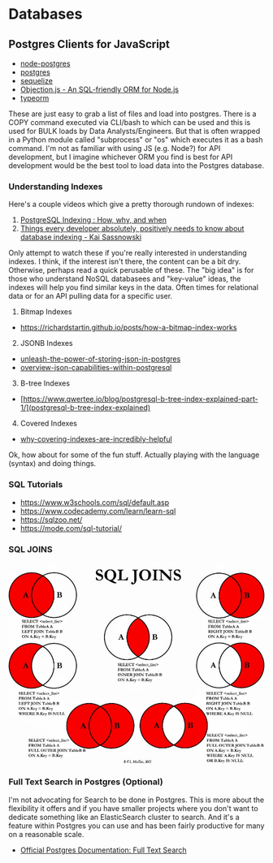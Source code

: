 # Databases




## Postgres Clients for JavaScript
- [node-postgres](https://node-postgres.com/)
- [postgres](https://github.com/porsager/postgres)
- [sequelize](https://github.com/sequelize/sequelize)
- [Objection.js - An SQL-friendly ORM for Node.js](https://vincit.github.io/objection.js/)
- [typeorm](https://github.com/typeorm/typeorm)

These are just easy to grab a list of files and load into postgres. There is a COPY command executed via CLI/bash to which can be used and this is used for BULK loads by Data Analysts/Engineers. But that is often wrapped in a Python module called "subprocess" or "os" which executes it as a bash command. I'm not as familiar with using JS (e.g. Node?) for API development, but I imagine whichever ORM you find is best for API development would be the best tool to load data into the Postgres database.


### Understanding Indexes
Here's a couple videos which give a pretty thorough rundown of indexes:
1. [PostgreSQL Indexing : How, why, and when](https://www.youtube.com/watch?v=clrtT_4WBAw)
2. [Things every developer absolutely, positively needs to know about database indexing - Kai Sassnowski](https://www.youtube.com/watch?v=HubezKbFL7E)

Only attempt to watch these if you're really interested in understanding indexes. I think, if the interest isn't there, the content can be a bit dry. Otherwise, perhaps read a quick perusable of these. The "big idea" is for those who understand NoSQL databasees and "key-value" ideas, the indexes will help you find similar keys in the data. Often times for relational data or for an API pulling data for a specific user. 

1. Bitmap Indexes
  - https://richardstartin.github.io/posts/how-a-bitmap-index-works
2. JSONB Indexes
  - [unleash-the-power-of-storing-json-in-postgres](https://rollout.io/blog/unleash-the-power-of-storing-json-in-postgres/)
  - [overview-json-capabilities-within-postgresql](https://severalnines.com/database-blog/overview-json-capabilities-within-postgresql)
3. B-tree Indexes
  - [https://www.qwertee.io/blog/postgresql-b-tree-index-explained-part-1/](postgresql-b-tree-index-explained)
4. Covered Indexes
  - [why-covering-indexes-are-incredibly-helpful](https://info.crunchydata.com/blog/why-covering-indexes-are-incredibly-helpful)
  
Ok, how about for some of the fun stuff. Actually playing with the language (syntax) and doing things.

### SQL Tutorials
- https://www.w3schools.com/sql/default.asp
- https://www.codecademy.com/learn/learn-sql
- https://sqlzoo.net/
- https://mode.com/sql-tutorial/

  
### SQL JOINS
![sql-joins-guide.jpg](sql-joins-guide.jpg)
 
  
### Full Text Search in Postgres (Optional)
I'm not advocating for Search to be done in Postgres. This is more about the flexibility it offers and if you have smaller projects where you don't want to dedicate something like an ElasticSearch cluster to search. And it's a feature within Postgres you can use and has been fairly productive for many on a reasonable scale.

- [Official Postgres Documentation: Full Text Search](https://www.postgresql.org/docs/12/textsearch.html)
